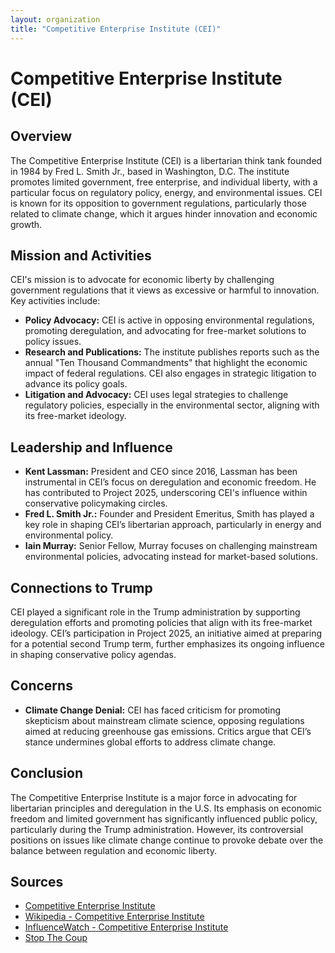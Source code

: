 ```yaml
---
layout: organization
title: "Competitive Enterprise Institute (CEI)"
---
```


# Competitive Enterprise Institute (CEI)

## Overview
The Competitive Enterprise Institute (CEI) is a libertarian think tank founded in 1984 by Fred L. Smith Jr., based in Washington, D.C. The institute promotes limited government, free enterprise, and individual liberty, with a particular focus on regulatory policy, energy, and environmental issues. CEI is known for its opposition to government regulations, particularly those related to climate change, which it argues hinder innovation and economic growth.

## Mission and Activities
CEI's mission is to advocate for economic liberty by challenging government regulations that it views as excessive or harmful to innovation. Key activities include:
- **Policy Advocacy:** CEI is active in opposing environmental regulations, promoting deregulation, and advocating for free-market solutions to policy issues.
- **Research and Publications:** The institute publishes reports such as the annual "Ten Thousand Commandments" that highlight the economic impact of federal regulations. CEI also engages in strategic litigation to advance its policy goals.
- **Litigation and Advocacy:** CEI uses legal strategies to challenge regulatory policies, especially in the environmental sector, aligning with its free-market ideology.

## Leadership and Influence
- **Kent Lassman:** President and CEO since 2016, Lassman has been instrumental in CEI’s focus on deregulation and economic freedom. He has contributed to Project 2025, underscoring CEI's influence within conservative policymaking circles.
- **Fred L. Smith Jr.:** Founder and President Emeritus, Smith has played a key role in shaping CEI’s libertarian approach, particularly in energy and environmental policy.
- **Iain Murray:** Senior Fellow, Murray focuses on challenging mainstream environmental policies, advocating instead for market-based solutions.

## Connections to Trump
CEI played a significant role in the Trump administration by supporting deregulation efforts and promoting policies that align with its free-market ideology. CEI’s participation in Project 2025, an initiative aimed at preparing for a potential second Trump term, further emphasizes its ongoing influence in shaping conservative policy agendas.

## Concerns
- **Climate Change Denial:** CEI has faced criticism for promoting skepticism about mainstream climate science, opposing regulations aimed at reducing greenhouse gas emissions. Critics argue that CEI’s stance undermines global efforts to address climate change.

## Conclusion
The Competitive Enterprise Institute is a major force in advocating for libertarian principles and deregulation in the U.S. Its emphasis on economic freedom and limited government has significantly influenced public policy, particularly during the Trump administration. However, its controversial positions on issues like climate change continue to provoke debate over the balance between regulation and economic liberty.

## Sources
- [Competitive Enterprise Institute](https://cei.org)
- [Wikipedia - Competitive Enterprise Institute](https://en.wikipedia.org/wiki/Competitive_Enterprise_Institute)
- [InfluenceWatch - Competitive Enterprise Institute](https://www.influencewatch.org)
- [Stop The Coup](https://www.stopthecoup2025.org)
